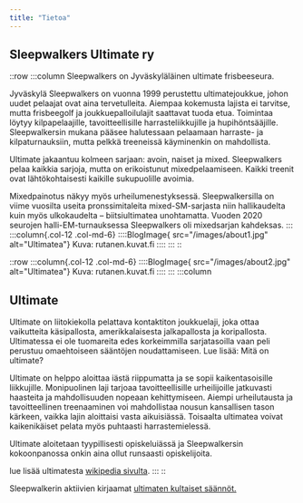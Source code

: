 ```yaml
---
title: "Tietoa"
---
```

## Sleepwalkers Ultimate ry

::row
  :::column
Sleepwalkers on Jyväskyläläinen ultimate frisbeeseura.

Jyväskylä Sleepwalkers on vuonna 1999 perustettu ultimatejoukkue, johon uudet pelaajat ovat aina tervetulleita. Aiempaa kokemusta lajista ei tarvitse, mutta frisbeegolf ja joukkuepalloilulajit saattavat tuoda etua. Toimintaa löytyy kilpapelaajille, tavoitteellisille harrasteliikkujille ja hupihöntsääjille. Sleepwalkersin mukana pääsee halutessaan pelaamaan harraste- ja kilpaturnauksiin, mutta pelkkä treeneissä käyminenkin on mahdollista.

Ultimate jakaantuu kolmeen sarjaan: avoin, naiset ja mixed. Sleepwalkers pelaa kaikkia sarjoja, mutta on erikoistunut mixedpelaamiseen. Kaikki treenit ovat lähtökohtaisesti kaikille sukupuolille avoimia.

Mixedpainotus näkyy myös urheilumenestyksessä. Sleepwalkersilla on viime vuosilta useita pronssimitaleita mixed-SM-sarjasta niin hallikaudelta kuin myös ulkokaudelta – biitsiultimatea unohtamatta. Vuoden 2020 seurojen halli-EM-turnauksessa Sleepwalkers oli mixedsarjan kahdeksas.
  :::
  :::column{.col-12 .col-md-6}
    ::::BlogImage{ src="/images/about1.jpg" alt="Ultimatea"}
      Kuva: rutanen.kuvat.fi
    ::::
  :::
::

::row
  :::column{.col-12 .col-md-6}
     ::::BlogImage{ src="/images/about2.jpg" alt="Ultimatea"}
      Kuva: rutanen.kuvat.fi
    ::::
  :::
  :::column

## Ultimate

Ultimate on liitokiekolla pelattava kontaktiton joukkuelaji, joka ottaa vaikutteita käsipallosta, amerikkalaisesta jalkapallosta ja koripallosta. Ultimatessa ei ole tuomareita edes korkeimmilla sarjatasoilla vaan peli perustuu omaehtoiseen sääntöjen noudattamiseen. Lue lisää: Mitä on ultimate?

Ultimate on helppo aloittaa iästä riippumatta ja se sopii kaikentasoisille liikkujille. Monipuolinen laji tarjoaa tavoitteellisille urheilijoille jatkuvasti haasteita ja mahdollisuuden nopeaan kehittymiseen. Aiempi urheilutausta ja tavoitteellinen treenaaminen voi mahdollistaa nousun kansallisen tason kärkeen, vaikka lajin aloittaisi vasta aikuisiässä. Toisaalta ultimatea voivat kaikenikäiset pelata myös puhtaasti harrastemielessä.

Ultimate aloitetaan tyypillisesti opiskeluiässä ja Sleepwalkersin kokoonpanossa onkin aina ollut runsaasti opiskelijoita.

lue lisää ultimatesta [wikipedia sivulta](https://fi.wikipedia.org/wiki/Ultimate).
  :::
::

Sleepwalkerin aktiivien kirjaamat <a target="_blank" href="/files/ultimate-kultaiset-saannot.pdf">ultimaten kultaiset säännöt.</a>
